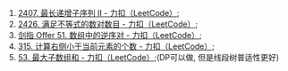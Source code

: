 









1.   [2407. 最长递增子序列 II - 力扣（LeetCode）](https://leetcode.cn/problems/longest-increasing-subsequence-ii/);
1.   [2426. 满足不等式的数对数目 - 力扣（LeetCode）](https://leetcode.cn/problems/number-of-pairs-satisfying-inequality/);
1.   [剑指 Offer 51. 数组中的逆序对 - 力扣（LeetCode）](https://leetcode.cn/problems/shu-zu-zhong-de-ni-xu-dui-lcof/);
1.   [315. 计算右侧小于当前元素的个数 - 力扣（LeetCode）](https://leetcode.cn/problems/count-of-smaller-numbers-after-self/);
1.   [53. 最大子数组和 - 力扣（LeetCode）](https://leetcode.cn/problems/maximum-subarray/);(DP可以做, 但是线段树普适性更好)